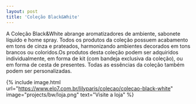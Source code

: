 ```yaml
---
layout: post
title: 'Coleção Black&White'
---
```

A Coleção Black&White abrange aromatizadores de ambiente, sabonete líquido e home spray. Todos os produtos da coleção possuem acabamento em tons de cinza e prateados, harmonizando ambientes decorados em tons brancos ou coloridos.Os produtos desta coleção podem ser adquiridos individualmente, em forma de kit (com bandeja exclusiva da coleção), ou em forma de cesta de presentes. Todas as essências da coleção também podem ser personalizadas.

{% include image.html url="https://www.elo7.com.br/lilyparis/colecao/colecao-black-white" image="projects/bw/loja.png" text="Visite a loja" %}
